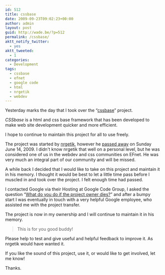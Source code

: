 ```yaml
---
id: 512
title: cssbase
date: 2009-09-23T09:02:23+00:00
author: admin
layout: post
guid: http://wade.be/?p=512
permalink: /cssbase/
aktt_notify_twitter:
  - yes
aktt_tweeted:
  - 1
categories:
  - Development
tags:
  - cssbase
  - efnet
  - google code
  - html
  - nrgetik
  - webdev
---
```

<p class="lead">
  Yesterday marks the day that I took over the &#8220;<a href="http://code.google.com/p/cssbase/">cssbase</a>&#8221; project.
</p>

_CSSbase_ is a html and css base framework that has been developed to make web site development quicker and more efficient.

I hope to continue to maintain this project for all to use freely.

<!--more-->

The project was started by [nrgetik](http://nrgetik.com/), however he [passed away](http://www.dogsonacid.com/showthread.php?threadid=634218) on Sunday June 14, 2009. I didn't know nrgetik that well on a personal level, but he was considered one of us in the webdev and css communities on EFnet. He was very much an integral part of our community and will be missed.

A while back I decided that I would like to take on this project and maintain it in his memory. I thought it would be best to let a little time pass before I muscled in and took over the project. I felt enough time had passed.

I contacted Google via their Hosting at Google Code Group, I asked the question &#8220;[What do you do if the project owner dies?](http://groups.google.com/group/google-code-hosting/browse_thread/thread/4d6061b1c73cbe1b)&#8221; and after a bumpy start I was eventually in touch with a very helpful Google employee, who assisted me with the project transfer.

The project is now in my ownership and I will continue to maintain it in his memory.

> This is for you good buddy!

Please help to test and give useful and helpful feedback to improve it. As nrgetik would have wanted it.

If you like the sound of this project, use it, or would like to get involved, let me know!

Thanks.